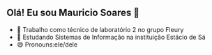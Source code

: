 ## Olá! Eu sou Mauricio Soares 👋

- 🔭 Trabalho como técnico de laboratório 2 no grupo Fleury
- 🌱 Estudando Sistemas de Informação na instituição Estácio de Sá
- 😄 Pronouns:ele/dele
  

